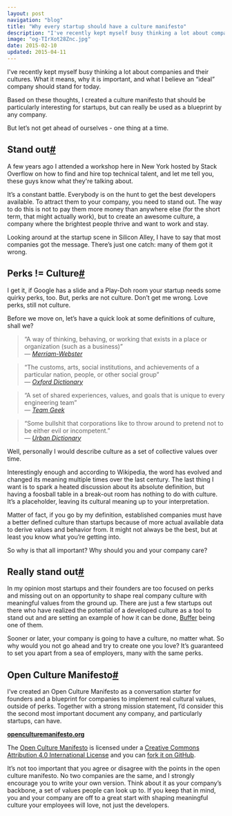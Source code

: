 ```yaml
---
layout: post
navigation: "blog"
title: "Why every startup should have a culture manifesto"
description: "I've recently kept myself busy thinking a lot about companies and their cultures. What it means, why it is important, and what I believe an “ideal” company should stand for today."
image: "og-TIrXot28Znc.jpg"
date: 2015-02-10
updated: 2015-04-11
---
```


I've recently kept myself busy thinking a lot about companies and their cultures. What it means, why it is important, and what I believe an “ideal” company should stand for today.

Based on these thoughts, I created a culture manifesto that should be particularly interesting for startups, but can really be used as a blueprint by any company.

But let’s not get ahead of ourselves - one thing at a time.

<h2 id="stand-out" class="has-permalink">Stand out<a class="permalink" title="Permalink" href="#stand-out">#</a></h2>

A few years ago I attended a workshop here in New York hosted by Stack Overflow on how to find and hire top technical talent, and let me tell you, these guys know what they're talking about.

It’s a constant battle. Everybody is on the hunt to get the best developers available. To attract them to your company, you need to stand out. The way to do this is not to pay them more money than anywhere else (for the short term, that might actually work), but to create an awesome culture, a company where the brightest people thrive and want to work and stay.

Looking around at the startup scene in Silicon Alley, I have to say that most companies got the message. There’s just one catch: many of them got it wrong.

<h2 id="perks-!=-culture" class="has-permalink">Perks != Culture<a class="permalink" title="Permalink" href="#perks-!=-culture">#</a></h2>

I get it, if Google has a slide and a Play-Doh room your startup needs some quirky perks, too. But, perks are not culture. Don’t get me wrong. Love perks, still not culture.

Before we move on, let’s have a quick look at some definitions of culture, shall we?

<blockquote>“A way of thinking, behaving, or working that exists in a place or organization (such as a business)”<footer>— <cite><a target="_blank" href="http://www.merriam-webster.com/dictionary/culture">Merriam-Webster</a></cite></footer></blockquote>

<blockquote>“The customs, arts, social institutions, and achievements of a particular nation, people, or other social group”<footer>— <cite><a target="_blank" href="http://www.oxforddictionaries.com/us/definition/american_english/culture">Oxford Dictionary</a></cite></footer></blockquote>

<blockquote>“A set of shared experiences, values, and goals that is unique to every engineering team”<footer>— <cite><a target="_blank" href="http://www.amazon.com/gp/product/1449302440/ref=as_li_tl?ie=UTF8&camp=1789&creative=390957&creativeASIN=1449302440&linkCode=as2&tag=martinbuberl-20&linkId=PDRTMTTVFZ4CTJZC">Team Geek</a></cite></footer></blockquote>

<blockquote>“Some bullshit that corporations like to throw around to pretend not to be either evil or incompetent.”<footer>— <cite><a target="_blank" href="http://www.urbandictionary.com/define.php?term=Culture+&defid=3294748">Urban Dictionary</a></cite></footer></blockquote>

Well, personally I would describe culture as a set of collective values over time.

Interestingly enough and according to Wikipedia, the word has evolved and changed its meaning multiple times over the last century. The last thing I want is to spark a heated discussion about its absolute definition, but having a foosball table in a break-out room has nothing to do with culture. It’s a placeholder, leaving its cultural meaning up to your interpretation.

Matter of fact, if you go by my definition, established companies must have a better defined culture than startups because of more actual available data to derive values and behavior from. It might not always be the best, but at least you know what you’re getting into.

So why is that all important? Why should you and your company care?

<h2 id="really-stand-out" class="has-permalink">Really stand out<a class="permalink" title="Permalink" href="#really-stand-out">#</a></h2>

In my opinion most startups and their founders are too focused on perks and missing out on an opportunity to shape real company culture with meaningful values from the ground up. There are just a few startups out there who have realized the potential of a developed culture as a tool to stand out and are setting an example of how it can be done, <a target="_blank" href="https://bufferapp.com/about#buffer-values">Buffer</a> being one of them.

Sooner or later, your company is going to have a culture, no matter what. So why would you not go ahead and try to create one you love? It’s guaranteed to set you apart from a sea of employers, many with the same perks.

<h2 id="open-culture-manifesto" class="has-permalink">Open Culture Manifesto<a class="permalink" title="Permalink" href="#open-culture-manifesto">#</a></h2>

I’ve created an Open Culture Manifesto as a conversation starter for founders and a blueprint for companies to implement real cultural values, outside of perks. Together with a strong mission statement, I’d consider this the second most important document any company, and particularly startups, can have.

**<a target="_blank" href="https://openculturemanifesto.org">openculturemanifesto.org</a>**

The <a target="_blank" href="https://openculturemanifesto.org">Open Culture Manifesto</a> is licensed under a <a target="_blank" href="http://creativecommons.org/licenses/by/4.0/legalcode">Creative Commons Attribution 4.0 International License</a> and you can <a target="_blank" href="https://github.com/martinbuberl/openculturemanifesto">fork it on GitHub</a>.

It’s not too important that you agree or disagree with the points in the open culture manifesto. No two companies are the same, and I strongly encourage you to write your own version.
Think about it as your company’s backbone, a set of values people can look up to. If you keep that in mind, you and your company are off to a great start with shaping meaningful culture your employees will love, not just the developers.